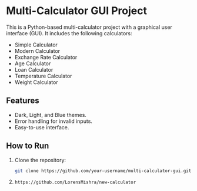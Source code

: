 # Multi-Calculator GUI Project

This is a Python-based multi-calculator project with a graphical user interface (GUI). It includes the following calculators:
- Simple Calculator
- Modern Calculator
- Exchange Rate Calculator
- Age Calculator
- Loan Calculator
- Temperature Calculator
- Weight Calculator

## Features
- Dark, Light, and Blue themes.
- Error handling for invalid inputs.
- Easy-to-use interface.

## How to Run
1. Clone the repository:
   ```bash
   git clone https://github.com/your-username/multi-calculator-gui.git
2. ```
   https://github.com/LorensMishra/new-calculator
